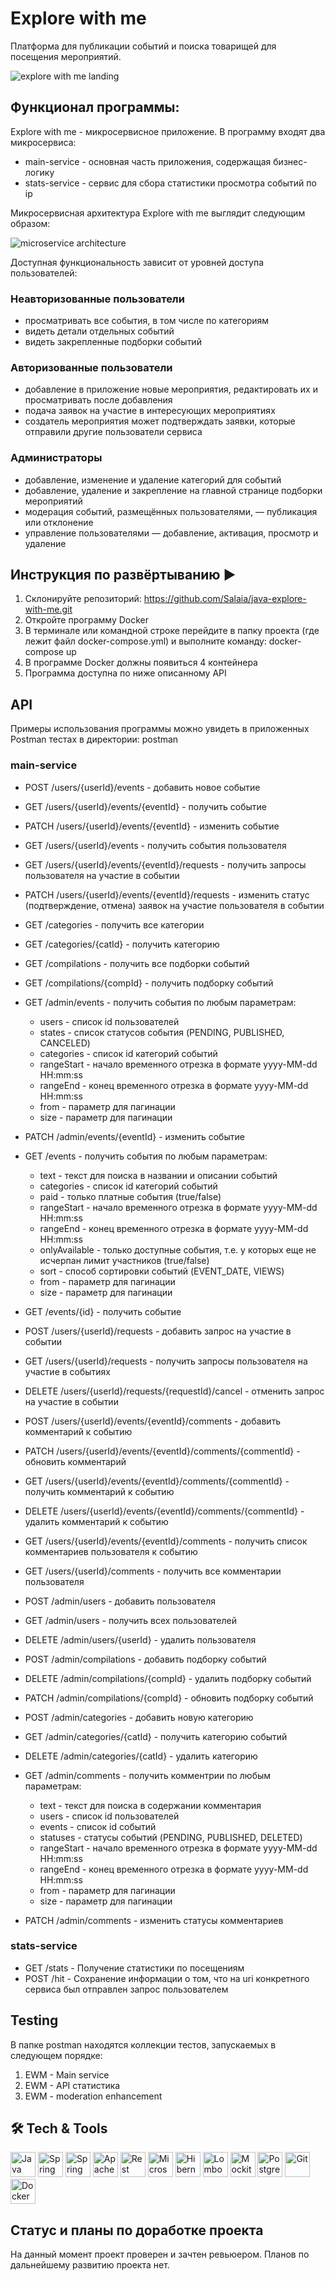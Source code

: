 # Explore with me
Платформа для публикации событий и поиска товарищей для посещения мероприятий.

<div>
      <img src="assets/landing.png" title="EWM landing" alt="explore with me landing"/>
</div>


## Функционал программы:

Explore with me - микросервисное приложение. В программу входят два микросервиса:
* main-service - основная часть приложения, содержащая бизнес-логику
* stats-service - сервис для сбора статистики просмотра событий по ip

Микросервисная архитектура Explore with me выглядит следующим образом:

<div>
      <img src="assets/micro-services architecture.png" title="microservice architecture" alt="microservice architecture"/>
</div>

Доступная функциональность зависит от уровней доступа пользователей:

### Неавторизованные пользователи
* просматривать все события, в том числе по категориям
* видеть детали отдельных событий
* видеть закрепленные подборки событий 

### Авторизованные пользователи
* добавление в приложение новые мероприятия, редактировать их и просматривать после добавления
* подача заявок на участие в интересующих мероприятиях
* создатель мероприятия может подтверждать заявки, которые отправили другие пользователи сервиса

### Администраторы
* добавление, изменение и удаление категорий для событий
* добавление, удаление и закрепление на главной странице подборки мероприятий
* модерация событий, размещённых пользователями, — публикация или отклонение
* управление пользователями — добавление, активация, просмотр и удаление

## Инструкция по развёртыванию ▶️

1) Склонируйте репозиторий: 
   https://github.com/Salaia/java-explore-with-me.git
2) Откройте программу Docker
3) В терминале или командной строке перейдите в папку проекта (где лежит файл docker-compose.yml) и выполните команду: docker-compose up
4) В программе Docker должны появиться 4 контейнера
5) Программа доступна по ниже описанному API

## API

Примеры использования программы можно увидеть в приложенных Postman тестах в директории: postman

### main-service

* POST /users/{userId}/events - добавить новое событие
* GET /users/{userId}/events/{eventId} - получить событие
* PATCH /users/{userId}/events/{eventId} - изменить событие
* GET /users/{userId}/events - получить события пользователя
* GET /users/{userId}/events/{eventId}/requests - получить запросы пользователя на участие в событии
* PATCH /users/{userId}/events/{eventId}/requests - изменить статус (подтверждение, отмена) заявок на участие пользователя в событии

* GET /categories - получить все категории
* GET /categories/{catId} - получить категорию

* GET /compilations - получить все подборки событий
* GET /compilations/{compId} - получить подборку событий

* GET /admin/events - получить события по любым параметрам:
  * users - список id пользователей
  * states - список статусов события (PENDING, PUBLISHED, CANCELED)
  * categories - список id категорий событий
  * rangeStart - начало временного отрезка в формате yyyy-MM-dd HH:mm:ss
  * rangeEnd - конец временного отрезка в формате yyyy-MM-dd HH:mm:ss
  * from - параметр для пагинации
  * size - параметр для пагинации
* PATCH /admin/events/{eventId} - изменить событие

* GET /events - получить события по любым параметрам:
  * text - текст для поиска в названии и описании событий
  * categories - список id категорий событий
  * paid - только платные события (true/false)
  * rangeStart - начало временного отрезка в формате yyyy-MM-dd HH:mm:ss
  * rangeEnd - конец временного отрезка в формате yyyy-MM-dd HH:mm:ss
  * onlyAvailable - только доступные события, т.е. у которых еще не исчерпан лимит участников (true/false)
  * sort - способ сортировки событий (EVENT_DATE, VIEWS)
  * from - параметр для пагинации
  * size - параметр для пагинации
* GET /events/{id} - получить событие

* POST /users/{userId}/requests - добавить запрос на участие в событии
* GET /users/{userId}/requests - получить запросы пользователя на участие в событиях
* DELETE /users/{userId}/requests/{requestId}/cancel - отменить запрос на участие в событии

* POST /users/{userId}/events/{eventId}/comments - добавить комментарий к событию
* PATCH /users/{userId}/events/{eventId}/comments/{commentId} - обновить комментарий
* GET /users/{userId}/events/{eventId}/comments/{commentId} - получить комментарий к событию
* DELETE /users/{userId}/events/{eventId}/comments/{commentId} - удалить комментарий к событию
* GET /users/{userId}/events/{eventId}/comments - получить список комментариев пользователя к событию
* GET /users/{userId}/comments - получить все комментарии пользователя

* POST /admin/users - добавить пользователя
* GET /admin/users - получить всех пользователей
* DELETE /admin/users/{userId} - удалить пользователя
* POST /admin/compilations - добавить подборку событий
* DELETE /admin/compilations/{compId} - удалить подборку событий
* PATCH /admin/compilations/{compId} - обновить подборку событий
* POST /admin/categories - добавить новую категорию
* GET /admin/categories/{catId} - получить категорию событий
* DELETE /admin/categories/{catId} - удалить категорию
* GET /admin/comments - получить комментрии по любым параметрам:
  * text - текст для поиска в содержании комментария
  * users - список id пользователей
  * events - список id событий
  * statuses - статусы событий (PENDING, PUBLISHED, DELETED)
  * rangeStart - начало временного отрезка в формате yyyy-MM-dd HH:mm:ss
  * rangeEnd - конец временного отрезка в формате yyyy-MM-dd HH:mm:ss
  * from - параметр для пагинации
  * size - параметр для пагинации
* PATCH /admin/comments - изменить статусы комментариев

### stats-service

* GET /stats - Получение статистики по посещениям
* POST /hit - Сохранение информации о том, что на uri конкретного сервиса был отправлен запрос пользователем

## Testing

В папке postman находятся коллекции тестов, запускаемых в следующем порядке:
1. EWM - Main service
2. EWM - API статистика
3. EWM - moderation enhancement

## 🛠 Tech & Tools

<div>
      <img src="https://github.com/Salaia/icons/blob/main/green/Java.png?raw=true" title="Java" alt="Java" height="40"/>
      <img src="https://github.com/Salaia/icons/blob/main/green/SPRING%20boot.png?raw=true" title="Spring Boot" alt="Spring Boot" height="40"/>
      <img src="https://github.com/Salaia/icons/blob/main/green/SPRING%20MVC.png?raw=true" title="Spring MVC" alt="Spring MVC" height="40"/>
      <img src="https://github.com/Salaia/icons/blob/main/green/Maven.png?raw=true" title="Apache Maven" alt="Apache Maven" height="40"/>
      <img src="https://github.com/Salaia/icons/blob/main/green/Rest%20API.png?raw=true" title="Rest API" alt="Rest API" height="40"/>
      <img src="https://github.com/Salaia/icons/blob/main/green/Microservice.png?raw=true" title="Microservice" alt="Microservice" height="40"/>
      <img src="https://github.com/Salaia/icons/blob/main/green/Hibernate.png?raw=true" title="Hibernate" alt="Hibernate" height="40"/>
      <img src="https://github.com/Salaia/icons/blob/main/green/Lombok.png?raw=true" title="Lombok" alt="Lombok" height="40"/>
      <img src="https://github.com/Salaia/icons/blob/main/green/Mockito.png?raw=true" title="Mockito" alt="Mockito" height="40"/>
<img src="https://github.com/Salaia/icons/blob/main/green/PostgreSQL.png?raw=true" alt="PostgreSQL" height="40"/>
<img src="https://github.com/Salaia/icons/blob/main/green/Postman.png?raw=true" title="Postman" alt="Git" height="40"/>
<img src="https://github.com/Salaia/icons/blob/main/green/Docker.png?raw=true" title="Docker" alt="Docker" height="40"/>
</div>

## Статус и планы по доработке проекта

На данный момент проект проверен и зачтен ревьюером. Планов по дальнейшему развитию проекта нет.
